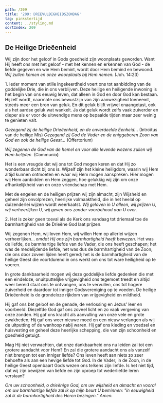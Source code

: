 ```yaml
---
path: /209
title: '209: DRIEVULDIGHEIDSZONDAG'
tag: pinkstertijd
content: ../styling.md
sortIndex: 209
---
```


## De Heilige Drieëenheid

Wij zijn door het geloof in Gods goedheid zijn woonplaats geworden. Want Hij heeft ons met het geloof - met het kennen en erkennen van God - de liefde gegeven en wie Hem bemint, wordt door Hem bemind en bewoond. _Wij zullen komen en onze woonplaats bij Hem nemen._ (Joh. 14:23)

1\. Ieder moment van stille ingekeerdheid voert ons tot aanbidding van de goddelijke Drie, die in ons verblijven. Deze heilige en heiligende inwoning is het begin van ons eeuwig leven, dat alleen in God en door God kan bestaan. Hijzelf wordt, naarmate ons bewustzijn van zijn aanwezigheid toeneemt, steeds meer een bron van geluk. En dit geluk blijft vrijwel onaangetast, ook als het aardse geluk wat wankelt. Ja dat geluk wordt zelfs vaak zuiverder en dieper als er voor de uitwendige mens op bepaalde tijden maar zeer weinig te genieten valt.

_Gezegend zij de heilige Drieëenheid, en de onverdeelde Eenheid..._ (Introïtus van de heilige Mis) _Gezegend zij God de Vader en de eniggeboren Zoon van God en ook de heilige Geest..._ (Offertorium)

_Wij zegenen de God van de hemel en voor alle levende wezens zullen wij Hem belijden._ (Communio)

Het is een vreugde dat wij ons tot God mogen keren en dat Hij zo wonderbaar dicht bij ons is. Wijzelf zijn het kleine heiligdom, waarin wij Hem altijd kunnen ontmoeten en waar wij Hem mogen aanspreken. Hier mogen wij Hem aanbidden en Hem zeggen, hoe gelukkig wij zijn om onze afhankelijkheid van en onze vriendschap met Hem.

Met de engelen en de heiligen prijzen wij zijn almacht, zijn Wijsheid en geheel zijn onvolprezen, heerlijke volmaaktheid, die in het heelal op duizenderlei wijzen wordt weerkaatst. _Wij geloven in U alleen, wij prijzen U, wij verheerlijken U, wij geven ons zonder voorbehoud aan U over._

2\. Het is zeker geen toeval als de Kerk ons vandaag tot driemaal toe de barmhartigheid van de Drieëne God laat prijzen.

Wij zegenen Hem, wij loven Hem, wij willen Hem op allerlei wijzen verheerlijken... _omdat Hij ons zijn barmhartigheid heeft bewezen_. Het was de liefde, de barmhartige liefde van de Vader, die ons heeft geschapen; het was de medelijdende liefde, het was dus de barmhartigheid van de Zoon, die ons door zoveel lijden heeft gered; het is de barmhartigheid van de heilige Geest die voortdurend in ons werkt om ons tot ware heiligheid op te voeren.

In grote dankbaarheid mogen wij deze goddelijke liefde gedenken die met een eindeloze, onuitputtelijke vrijgevigheid ons tegemoet treedt en altijd weer bereid staat ons te ontvangen, ons te vervullen, ons tot hogere zuiverheid en daardoor tot inniger Godsvereniging op te voeden. De heilige Drieëenheid is de grondeloze rijkdom van vrijgevigheid en mildheid.

Hij gaf ons bet geloof en de genade, de verlossing en Jezus' leer en voorbeeld. Diezelfde God gaf ons zoveel licht en zo vaak vergeving van onze zonden. Hij gaf ons kracht als aanvulling van onze vele en grote zwakheden; Hij gaf ons weer nieuwe moed en een nieuw verlangen als wij de uitputting of de wanhoop nabij waren. Hij gaf ons kleding en voedsel en huisvesting en geheel deze heerlijke schepping, die van zijn schoonheid en goedheid getuigt.

Mag Hij niet verwachten, dat onze dankbaarheid ons nu leiden zal tot een grotere aandacht voor Hem? En zal die grotere aandacht ons als vanzelf niet brengen tot een inniger liefde? Ons leven heeft aan niets zo zeer behoefte als aan een hevige liefde tot God. In de Vader, in de Zoon, in de heilige Geest openbaart Gods wezen ons telkens zijn liefde. Is het niet tijd, dat wij zijn bewijzen van liefde en zijn oproep tot wederliefde leren verstaan?

_Om uw schoonheid, o drieënige God, om uw wijsheid en almacht en vooral om uw barmhartige liefde zal ik op mijn beurt U beminnen: "in eeuwigheid zal ik de barmhartigheid des Heren bezingen." Amen._
